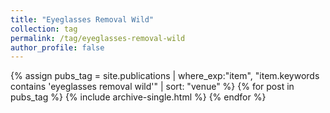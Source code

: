 ```yaml
---
title: "Eyeglasses Removal Wild"
collection: tag
permalink: /tag/eyeglasses-removal-wild
author_profile: false
---
```

{% assign pubs_tag = site.publications | where_exp:"item", "item.keywords contains 'eyeglasses removal wild'" | sort: "venue" %}
{% for post in pubs_tag %}
  {% include archive-single.html %}
{% endfor %}